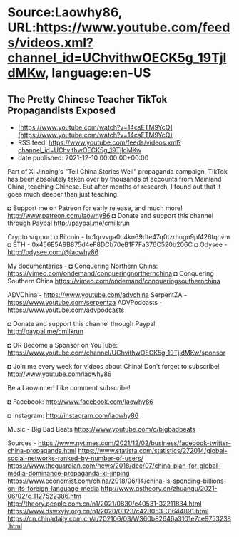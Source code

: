 # Source:Laowhy86, URL:https://www.youtube.com/feeds/videos.xml?channel_id=UChvithwOECK5g_19TjldMKw, language:en-US

## The Pretty Chinese Teacher TikTok Propagandists Exposed
 - [https://www.youtube.com/watch?v=14csETM9YcQ](https://www.youtube.com/watch?v=14csETM9YcQ)
 - RSS feed: https://www.youtube.com/feeds/videos.xml?channel_id=UChvithwOECK5g_19TjldMKw
 - date published: 2021-12-10 00:00:00+00:00

Part of Xi Jinping's "Tell China Stories Well" propaganda campaign, TikTok has been absolutely taken over by thousands of accounts from Mainland China, teaching Chinese. But after months of research, I found out that it goes much deeper than just teaching. 

◘ Support me on Patreon for early release, and much more! http://www.patreon.com/laowhy86
◘ Donate and support this channel through Paypal http://paypal.me/cmilkrun

Crypto support 
◘ Bitcoin - bc1qrvvga0c4kn69rlte47q0tzrhugn9pf426tqhvm
◘ ETH -  0x456E5A9B875d4eF8DCb70eB1F7Fa376C520b206C
◘ Odysee - http://odysee.com/@laowhy86

My documentaries - 
◘ Conquering Northern China:
https://vimeo.com/ondemand/conqueringnorthernchina
◘ Conquering Southern China
https://vimeo.com/ondemand/conqueringsouthernchina

ADVChina - https://www.youtube.com/advchina
SerpentZA - https://www.youtube.com/serpentza
ADVPodcasts - https://www.youtube.com/advpodcasts

◘ Donate and support this channel through Paypal http://paypal.me/cmilkrun

◘ OR Become a Sponsor on YouTube:
https://www.youtube.com/channel/UChvithwOECK5g_19TjldMKw/sponsor

◘ Join me every week for videos about China! Don't forget to subscribe!
http://www.youtube.com/laowhy86

Be a Laowinner!
Like comment subscribe!

◘ Facebook:
http://www.facebook.com/laowhy86

◘ Instagram: 
http://instagram.com/laowhy86

Music -
Big Bad Beats
https://www.youtube.com/c/bigbadbeats

Sources - https://www.nytimes.com/2021/12/02/business/facebook-twitter-china-propaganda.html
https://www.statista.com/statistics/272014/global-social-networks-ranked-by-number-of-users/
https://www.theguardian.com/news/2018/dec/07/china-plan-for-global-media-dominance-propaganda-xi-jinping
https://www.economist.com/china/2018/06/14/china-is-spending-billions-on-its-foreign-language-media
http://www.qstheory.cn/zhuanqu/2021-06/02/c_1127522386.htm
http://theory.people.com.cn/n1/2021/0830/c40531-32211834.html
https://www.dswxyjy.org.cn/n1/2020/0323/c428053-31644891.html
https://cn.chinadaily.com.cn/a/202106/03/WS60b82646a3101e7ce9753238.html

